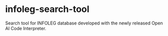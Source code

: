 # infoleg-search-tool
Search tool for INFOLEG database developed with the newly released Open AI Code Interpreter.
